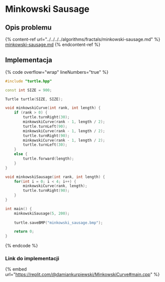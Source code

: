 # Minkowski Sausage

## Opis problemu

{% content-ref url="../../../../algorithms/fractals/minkowski-sausage.md" %}
[minkowski-sausage.md](../../../../algorithms/fractals/minkowski-sausage.md)
{% endcontent-ref %}

## Implementacja

{% code overflow="wrap" lineNumbers="true" %}
```cpp
#include "turtle.hpp"

const int SIZE = 900;

Turtle turtle(SIZE, SIZE);

void minkowskiCurve(int rank, int length) {
    if (rank > 0) {
        turtle.turnRight(30);
        minkowskiCurve(rank - 1, length / 2);
        turtle.turnLeft(90);
        minkowskiCurve(rank - 1, length / 2);
        turtle.turnRight(90);
        minkowskiCurve(rank - 1, length / 2);
        turtle.turnLeft(30);
    }
    else {
        turtle.forward(length);
    }
}

void minkowskiSausage(int rank, int length) {
    for(int i = 0; i < 4; i++) {
        minkowskiCurve(rank, length);
        turtle.turnRight(90);
    }
}

int main() {
    minkowskiSausage(5, 200);
    
    turtle.saveBMP("minkowski_sausage.bmp");

    return 0;
} 
```
{% endcode %}

### Link do implementacji

{% embed url="https://replit.com/@damiankurpiewski/MinkowskiCurve#main.cpp" %}
